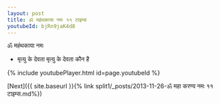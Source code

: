 ```yaml
---
layout: post
title: ॐ महंथकाया नमः ११ टाइम्स
youtubeId: bjRn9jaK4d8
---
```

 
 
 ॐ महंथकाया नमः  
 
 -  मृत्यु के देवता मृत्यु के देवता कौन है 
 
  
 
  
 
 
 
 
 
 


{% include youtubePlayer.html id=page.youtubeId %}
 
[Next]({{ site.baseurl }}{% link  split1/_posts/2013-11-26-ॐ महा करण्य नमः ११ टाइम्स.md%})
 

